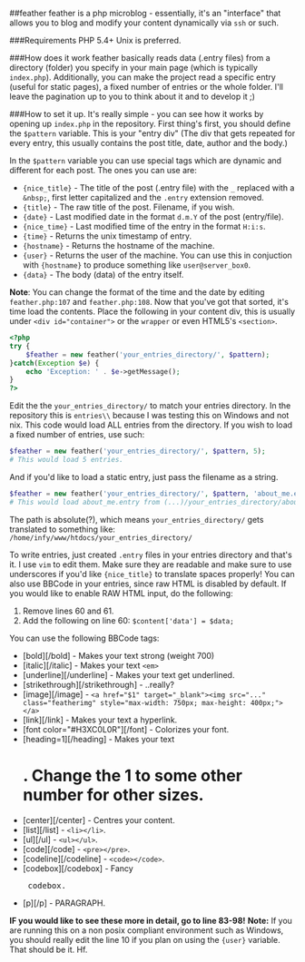 ##feather
feather is a php microblog - essentially, it's an "interface" that allows you to blog and modify your content dynamically via `ssh` or such.

###Requirements
PHP 5.4+
Unix is preferred.

###How does it work
feather basically reads data (.entry files) from a directory (folder) you specify in your main page (which is typically `index.php`).
Additionally, you can make the project read a specific entry (useful for static pages), a fixed number of entries or the whole folder.
I'll leave the pagination up to you to think about it and to develop it ;)

###How to set it up.
It's really simple - you can see how it works by opening up `index.php` in the repository.
First thing's first, you should define the `$pattern` variable. This is your "entry div" (The div that gets repeated for every entry, this usually contains the post title, date, author and the body.)


In the `$pattern` variable you can use special tags which are dynamic and different for each post. The ones you can use are:
* `{nice_title}` - The title of the post (.entry file) with the `_` replaced with a `&nbsp;`, first letter capitalized and the `.entry` extension removed.
* `{title}` - The raw title of the post. Filename, if you wish.
* `{date}` - Last modified date in the format `d.m.Y` of the post (entry/file).
* `{nice_time}` - Last modified time of the entry in the format `H:i:s`.
* `{time}` - Returns the unix timestamp of entry.
* `{hostname}` - Returns the hostname of the machine.
* `{user}` - Returns the user of the machine. You can use this in conjuction with `{hostname}` to produce something like `user@server_box0`.
* `{data}` - The body (data) of the entry itself.


**Note**: You can change the format of the time and the date by editing `feather.php:107` and `feather.php:108`.
Now that you've got that sorted, it's time load the contents. Place the following in your content div, this is usually under `<div id="container">` or the `wrapper` or even HTML5's `<section>`.


```php
<?php
try {
    $feather = new feather('your_entries_directory/', $pattern);
}catch(Exception $e) {
    echo 'Exception: ' . $e->getMessage();
}
?>
```

Edit the the `your_entries_directory/` to match your entries directory. In the repository this is `entries\\` because I was testing this on Windows and not nix.
This code would load ALL entries from the directory. If you wish to load a fixed number of entries, use such:

```php
$feather = new feather('your_entries_directory/', $pattern, 5);
# This would load 5 entries.
```

And if you'd like to load a static entry, just pass the filename as a string.

```php
$feather = new feather('your_entries_directory/', $pattern, 'about_me.entry');
# This would load about_me.entry from (...)/your_entries_directory/about_me.entry
```

The path is absolute(?), which means `your_entries_directory/` gets translated to something like:
`/home/infy/www/htdocs/your_entries_directory/`


To write entries, just created `.entry` files in your entries directory and that's it. I use `vim` to edit them. Make sure they are readable and make sure to use underscores if you'd like `{nice_title}`  to translate spaces properly!
You can also use BBCode in your entries, since raw HTML is disabled by default. If you would like to enable RAW HTML input, do the following:

1. Remove lines 60 and 61.
2. Add the following on line 60: `$content['data'] = $data;`

You can use the following BBCode tags:

* [bold][/bold] - Makes your text strong (weight 700)
* [italic][/italic] - Makes your text `<em>`
* [underline][/underline] - Makes your text get underlined.
* [strikethrough][/strikethrough] - ..really?
* [image][/image] - `<a href="$1" target="_blank"><img src="..." class="featherimg" style="max-width: 750px; max-height: 400px;"></a>`
* [link][/link] - Makes your text a hyperlink.
* [font color="#H3XC0L0R"][/font] - Colorizes your font.
* [heading=1][/heading] - Makes your text <h1>. Change the 1 to some other number for other sizes.
* [center][/center] - Centres your content.
* [list][/list] - `<li></li>`.
* [ul][/ul] - `<ul></ul>`.
* [code][/code] - `<pre></pre>`.
* [codeline][/codeline] - `<code></code>`.
* [codebox][/codebox] - Fancy <pre> codebox.
* [p][/p] - PARAGRAPH.

**IF you would like to see these more in detail, go to line 83-98!**
**Note:** If you are running this on a non posix compliant environment such as Windows, you should really edit the line 10 if you plan on using the `{user}` variable.
That should be it. Hf.
